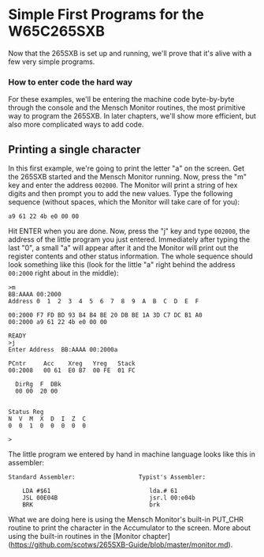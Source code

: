 # Simple First Programs for the W65C265SXB

Now that the 265SXB is set up and running, we'll prove that it's alive with a
few very simple programs.

### How to enter code the hard way

For these examples, we'll be entering the machine code byte-by-byte through the
console and the Mensch Monitor routines, the most primitive way to program the
265SXB. In later chapters, we'll show more efficient, but also more complicated
ways to add code. 


## Printing a single character

In this first example, we're going to print the letter "a" on the screen. Get
the 265SXB started and the Mensch Monitor running. Now, press the "m" key and
enter the address ```002000```. The Monitor will print a string of hex digits
and then prompt you to add the new values. Type the following sequence (without
spaces, which the Monitor will take care of for you):
```
a9 61 22 4b e0 00 00
```
Hit ENTER when you are done. Now, press the "j" key and type ```002000```, the
address of the little program you just entered. Immediately after typing the
last "0", a small "a" will appear after it and the Monitor will print out the
register contents and other status information. The whole sequence should look
something like this (look for the little "a" right behind the address
```00:2000``` right about in the middle):
```
>m
BB:AAAA 00:2000
Address 0  1  2  3  4  5  6  7  8  9  A  B  C  D  E  F  

00:2000 F7 FD BD 93 B4 B4 BE 20 DB BE 1A 3D C7 DC B1 A0 
00:2000 a9 61 22 4b e0 00 00 

READY
>j  
Enter Address  BB:AAAA 00:2000a

PCntr     Acc    Xreg   Yreg   Stack
00:2008   00 61  E0 B7  00 FE  01 FC  

  DirRg  F  DBk
  00 00  20 00  


Status Reg
N  V  M  X  D  I  Z  C
0  0  1  0  0  0  0  0  

>
```
The little program we entered by hand in machine language looks like this in 
assembler:
```
Standard Assembler:                  Typist's Assembler:

    LDA #$61                            lda.# 61
    JSL 00E04B                          jsr.l 00:e04b
    BRK                                 brk
```
What we are doing here is using the Mensch Monitor's built-in PUT_CHR routine
to print the character in the Accumulator to the screen. More about using the
built-in routines in the [Monitor chapter]
(https://github.com/scotws/265SXB-Guide/blob/master/monitor.md).

